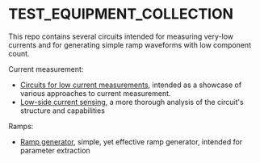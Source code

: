 # TEST_EQUIPMENT_COLLECTION

This repo contains several circuits intended for measuring very-low currents and for generating simple ramp waveforms with low component count.

Current measurement:
- <a href="Circuits_for_low_current_measurements.pdf">Circuits for low current measurements</a>, intended as a showcase of various approaches to current measurement.
- <a href="">Low-side current sensing</a>, a more thorough analysis of the circuit's structure and capabilities

Ramps:
- <a href="Ramp_Generator_Principles.pdf">Ramp generator</a>, simple, yet effective ramp generator, intended for parameter extraction
